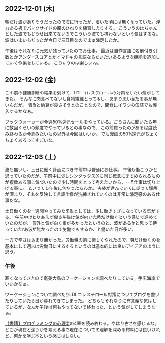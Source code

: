 ## 2022-12-01 (木)

朝だけ波がありそうだったので海に行ったが、着いた頃には無くなっていた。浮力ある板でバックサイドの腰のひねりを練習したりする。
こういうのはちゃんとした波でもどうせ出来てないのでこういう波でも構わないという気はするな。
波はいまいちだったが今日で三日目なのでまぁ満足したか。

午後はそれなりに元気が残っていたのでお仕事。
最近は自作言語に名前付き引数とかアンダースコアとかイマドキの言語ならだいたいあるような機能を追加していく作業をしている。
こういうのは楽しいね。

## 2022-12-02 (金)

この前の健康診断の結果を受けて、LDLコレステロールの対策をしたい気がしてきた。
そんなに肉食べてないし食物繊維とってるし、あまり思い当たる事が無いんだが。
青魚と納豆が良さそうとのことなので、間食にイワシの缶詰でも導入するかなぁ。

ブックウォーカーが今週50%還元セールをやっている。ごうさんに聞いたら年に数回くらいの頻度でやっているとの事なので、
この前買ったのがある程度読み終わるか今読みたいもの以外は今回はいいか。
でも漫画の50%還元がちょくちょくあるってすごいな。

## 2022-12-03 (土)

波も無いし、土日に働く計画につき午前中は普通にお仕事。
午後も働こうかと思っていたのだが、午前中に少しシンタックス的に同じ概念にまとめられるものが複数ある事に気づいたので少し時間をとって考えたいから、一旦仕事は切り上げる事に。
といっても午後に何やったもんか。
実装が進んでいくに従って理解が深まり、それを反映して言語仕様が洗練されていくのは非常に満足感のある仕事だな。

土日働くのを一週間やってみた印象としては、少し働きすぎになっている気がする。
午前中はとりあえず働き午後は気が向いた時だけ働くという感じで進めていたのだが、
意外と気が向く事が多かったというのと、波があるかと思って待っていたrあ波が無かったので労働でもするか、と働いた日が多い。

一方で辛さはあまり無かった。労働量の割に楽しくやれたので、朝だけ働くのを基本にして週末は労働日にするするというのは基本的には良いアイデアのように思う。

### 午後

寒くなってきたので奄美大島のワーケーションを調べたりしている。手広海岸でいいかなぁ。

ワーケーションについて調べたりLDLコレステロール対策についてブログを書いたりしていたら日が暮れてきてしまった。
どちらもそれなりに有意義な気はしているが、なんか午後は何もやってないで終わった、という気がしてしまうなぁ。

[【書籍】プログラミングの心理学](【書籍】プログラミングの心理学.md)の4章を読み終わる。やはり古さを感じるな。どこが現在と違うかを考える事で現在についての理解を深める材料には良いけれど、何かを学ぶ本という感じはしない。